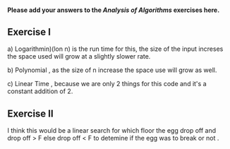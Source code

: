 #### Please add your answers to the ***Analysis of  Algorithms*** exercises here.

## Exercise I

a) Logarithmin)(lon n) is the run time for this, the size of the input increses the space used will grow at a slightly slower rate.


b) Polynomial , as the size of n increase the space use will grow as well.


c) Linear Time , because we are only 2 things for this code and it's a constant addition of 2.

## Exercise II

I think this would be a linear search for which floor the egg drop off and  drop off > F else drop off < F to detemine if the egg was to break or not .

